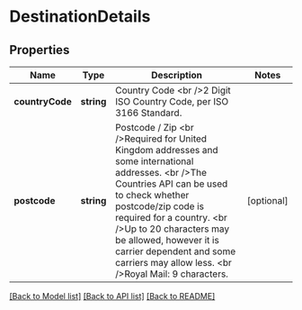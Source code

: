# DestinationDetails

## Properties
Name | Type | Description | Notes
------------ | ------------- | ------------- | -------------
**countryCode** | **string** | Country Code &lt;br /&gt;2 Digit ISO Country Code, per ISO 3166 Standard. | 
**postcode** | **string** | Postcode / Zip &lt;br /&gt;Required for United Kingdom addresses and some international addresses. &lt;br /&gt;The Countries API can be used to check whether postcode/zip code is required for a country.  &lt;br /&gt;Up to 20 characters may be allowed, however it is carrier dependent and some carriers may allow less. &lt;br /&gt;Royal Mail: 9 characters. | [optional] 

[[Back to Model list]](../../README.md#documentation-for-models) [[Back to API list]](../../README.md#documentation-for-api-endpoints) [[Back to README]](../../README.md)

